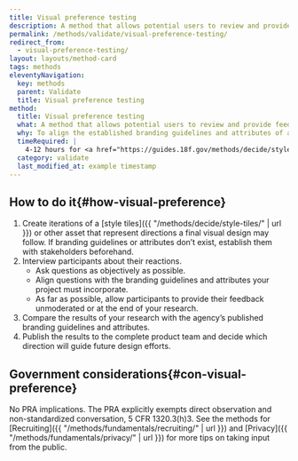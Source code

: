 ```yaml
---
title: Visual preference testing
description: A method that allows potential users to review and provide feedback on a solution's visual direction.
permalink: /methods/validate/visual-preference-testing/
redirect_from:
  - visual-preference-testing/
layout: layouts/method-card
tags: methods
eleventyNavigation:
  key: methods
  parent: Validate
  title: Visual preference testing
method:
  title: Visual preference testing
  what: A method that allows potential users to review and provide feedback on a solution’s visual direction.
  why: To align the established branding guidelines and attributes of a solution with the way end users view the overall brand and emotional feel.
  timeRequired: |
    4-12 hours for <a href="https://guides.18f.gov/methods/decide/style-tiles" class="usa-link">style tiles</a>. 30 minutes per participant to get feedback.
  category: validate
  last_modified_at: example timestamp
---
```


## How to do it{#how-visual-preference}

1. Create iterations of a [style tiles]({{ "/methods/decide/style-tiles/" | url }}) or other asset that represent directions a final visual design may follow. If branding guidelines or attributes don’t exist, establish them with stakeholders beforehand.
1. Interview participants about their reactions.
    - Ask questions as objectively as possible.
    - Align questions with the branding guidelines and attributes your project must incorporate.
    - As far as possible, allow participants to provide their feedback unmoderated or at the end of your research.
1. Compare the results of your research with the agency’s published branding guidelines and attributes.
1. Publish the results to the complete product team and decide which direction will guide future design efforts.

<section class="method--section method--section--government-considerations" markdown="1" >

## Government considerations{#con-visual-preference}

No PRA implications. The PRA explicitly exempts direct observation and non-standardized conversation, 5 CFR 1320.3(h)3. See the methods for
[Recruiting]({{ "/methods/fundamentals/recruiting/" | url }}) and [Privacy]({{ "/methods/fundamentals/privacy/" | url }}) for more tips on taking input from the public.
</section>
